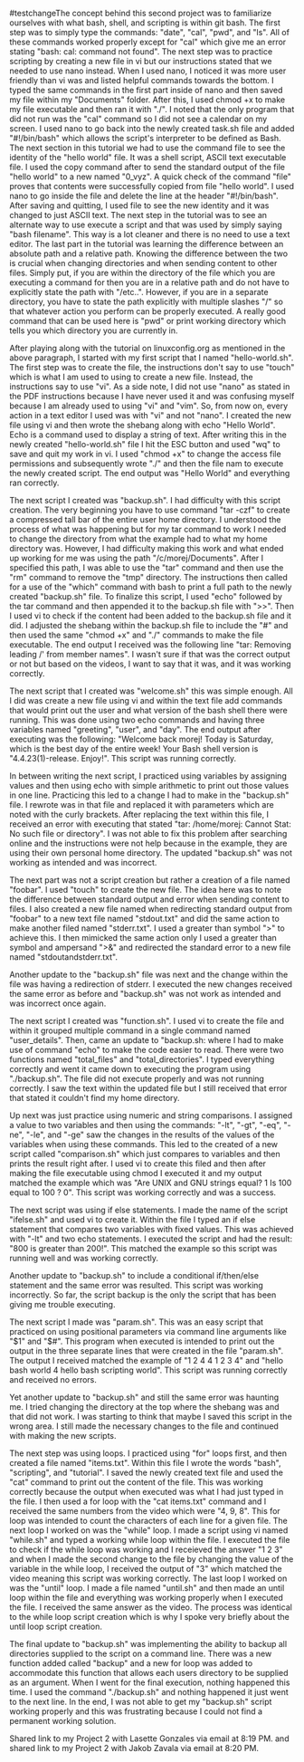 #testchangeThe concept behind this second project was to familiarize ourselves with what bash, shell, and scripting is within git bash. The first step was to simply type the commands: "date", "cal", "pwd", and "ls". All of these commands worked properly except for "cal" which give me an error stating "bash: cal: command not found". The next step was to practice scripting by creating a new file in vi but our instructions stated that we needed to use nano instead. When I used nano, I noticed it was more user friendly than vi was and listed helpful commands towards the bottom. I typed the same commands in the first part inside of nano and then saved my file within my "Documents" folder. After this, I used chmod +x to make my file executable and then ran it with "./". I noted that the only program that did not run was the "cal" command so I did not see a calendar on my screen. I used nano to go back into the newly created task.sh file and added "#!/bin/bash" which allows the script's interpreter to be defined as Bash. The next section in this tutorial we had to use the command file to see the identity of the "hello world" file. It was a shell script, ASCII text executable file. I used the copy command after to send the standard output of the file "hello world" to a new named "0_vyz". A quick check of the command "file" proves that contents were successfully copied from file "hello world". I used nano to go inside the file and delete the line at the header "#!/bin/bash". After saving and quitting, I used file to see the new identity and it was changed to just ASCII text. The next step in the tutorial was to see an alternate way to use execute a script and that was used by simply saying "bash filename". This way is a lot cleaner and there is no need to use a text editor. The last part in the tutorial was learning the difference between an absolute path and a relative path. Knowing the difference between the two is crucial when changing directories and when sending content to other files. Simply put, if you are within the directory of the file which you are executing a command for then you are in a relative path and do not have to explicitly state the path with "/etc..". However, if you are in a separate directory, you have to state the path explicitly with multiple slashes "/" so that whatever action you perform can be properly executed. A really good command that can be used here is "pwd" or print working directory which tells you which directory you are currently in.

After playing along with the tutorial on linuxconfig.org as mentioned in the above paragraph, I started with my first script that I named "hello-world.sh". The first step was to create the file, the instructions don't say to use "touch" which is what I am used to using to create a new file. Instead, the instructions say to use "vi". As a side note, I did not use "nano" as stated in the PDF instructions because I have never used it and was confusing myself because I am already used to using "vi" and "vim". So, from now on, every action in a text editor I used was with "vi" and not "nano". I created the new file using vi and then wrote the shebang along with echo "Hello World". Echo is a command used to display a string of text. After writing this in the newly created "hello-world.sh" file I hit the ESC button and used "wq" to save and quit my work in vi. I used "chmod +x" to change the access file permissions and subsequently wrote "./" and then the file nam to execute the newly created script. The end output was "Hello World" and everything ran correctly. 

The next script I created was "backup.sh". I had difficulty with this script creation. The very beginning you have to use command "tar -czf" to create a compressed tall bar of the entire user home directory. I understood the process of what was happening but for my tar command to work I needed to change the directory from what the example had to what my home directory was. However, I had difficulty making this work and what ended up working for me was using the path "/c/morej/Documents". After I specified this path, I was able to use the "tar" command and then use the "rm" command to remove the "tmp" directory. The instructions then called for a use of the "which" command with bash to print a full path to the newly created "backup.sh" file. To finalize this script, I used "echo" followed by the tar command and then appended it to the backup.sh file with ">>". Then I used vi to check if the content had been added to the backup.sh file and it did. I adjusted the shebang within the backup.sh file to include the "#" and then used the same "chmod +x" and "./" commands to make the file executable. The end output I received was the following line "tar: Removing leading /' from member names". I wasn't sure if that was the correct output or not but based on the videos, I want to say that it was, and it was working correctly. 

The next script that I created was "welcome.sh" this was simple enough. All I did was create a new file using vi and within the text file add commands that would print out the user and what version of the bash shell there were running. This was done using two echo commands and having three variables named "greeting", "user", and "day". The end output after executing was the following: "Welcome back morej! Today is Saturday, which is the best day of the entire week! Your Bash shell version is "4.4.23(1)-release. Enjoy!". This script was running correctly.

In between writing the next script, I practiced using variables by assigning values and then using echo with simple arithmetic to print out those values in one line. Practicing this led to a change I had to make in the "backup.sh" file. I rewrote was in that file and replaced it with parameters which are noted with the curly brackets. After replacing the text within this file, I received an error with executing that stated "tar: /home/morej: Cannot Stat: No such file or directory". I was not able to fix this problem after searching online and the instructions were not help because in the example, they are using their own personal home directory. The updated "backup.sh" was not working as intended and was incorrect. 

The next part was not a script creation but rather a creation of a file named "foobar". I used "touch" to create the new file. The idea here was to note the difference between standard output and error when sending content to files. I also created a new file named when redirecting standard output from "foobar" to a new text file named "stdout.txt" and did the same action to make another filed named "stderr.txt". I used a greater than symbol ">" to achieve this. I then mimicked the same action only I used a greater than symbol and ampersand ">&" and redirected the standard error to a new file named "stdoutandstderr.txt". 

Another update to the "backup.sh" file was next and the change within the file was having a redirection of stderr. I executed the new changes received the same error as before and "backup.sh" was not work as intended and was incorrect once again. 

The next script I created was "function.sh". I used vi to create the file and within it grouped multiple command in a single command named "user_details". Then, came an update to "backup.sh: where I had to make use of command "echo" to make the code easier to read. There were two functions named "total_files" and "total_directories". I typed everything correctly and went it came down to executing the program using "./backup.sh". The file did not execute properly and was not running correctly. I saw the text within the updated file but I still received that error that stated it couldn't find my home directory. 

Up next was just practice using numeric and string comparisons. I assigned a value to two variables and then using the commands: "-lt", "-gt", "-eq", "-ne", "-le", and "-ge" saw the changes in the results of the values of the variables when using these commands. This led to the created of a new script called "comparison.sh" which just compares to variables and then prints the result right after. I used vi to create this filed and then after making the file executable using chmod I executed it and my output matched the example which was "Are UNIX and GNU strings equal? 1 Is 100 equal to 100 ? 0". This script was working correctly and was a success. 

The next script was using if else statements. I made the name of the script "ifelse.sh" and used vi to create it. Within the file I typed an if else statement that compares two variables with fixed values. This was achieved with "-lt" and two echo statements. I executed the script and had the result: "800 is greater than 200!". This matched the example so this script was running well and was working correctly. 

Another update to "backup.sh" to include a conditional if/then/else statement and the same error was resulted. This script was working incorrectly. So far, the script backup is the only the script that has been giving me trouble executing. 

The next script I made was "param.sh". This was an easy script that practiced on using positional parameters via command line arguments like "$1" and "$#". This program when executed is intended to print out the output in the three separate lines that were created in the file "param.sh". The output I received matched the example of "1 2 4 4 1 2 3 4" and "hello bash world 4 hello bash scripting world". This script was running correctly and received no errors. 

Yet another update to "backup.sh" and still the same error was haunting me. I tried changing the directory at the top where the shebang was and that did not work. I was starting to think that maybe I saved this script in the wrong area. I still made the necessary changes to the file and continued with making the new scripts. 

The next step was using loops. I practiced using "for" loops first, and then created a file named "items.txt". Within this file I wrote the words "bash", "scripting", and "tutorial". I saved the newly created text file and used the "cat" command to print out the content of the file. This was working correctly because the output when executed was what I had just typed in the file. I then used a for loop with the "cat items.txt" command and I received the same numbers from the video which were "4, 9, 8". This for loop was intended to count the characters of each line for a given file. The next loop I worked on was the "while" loop. I made a script using vi named "while.sh" and typed a working while loop within the file. I executed the file to check if the while loop was working and I receieved the answer "1 2 3" and when I made the second change to the file by changing the value of the variable in the while loop, I received the output of "3" which matched the video meaning this script was working correctly. The last loop I worked on was the "until" loop. I made a file named "until.sh" and then made an until loop within the file and everything was working properly when I executed the file. I received the same answer as the video. The process was identical to the while loop script creation which is why I spoke very briefly about the until loop script creation.

The final update to "backup.sh" was implementing the ability to backup all directories supplied to the script on a command line. There was a new function added called "backup" and a new for loop was added to accommodate this function that allows each users directory to be supplied as an argument. When I went for the final execution, nothing happened this time. I used the command "./backup.sh" and nothing happened it just went to the next line. In the end, I was not able to get my "backup.sh" script working properly and this was frustrating because I could not find a permanent working solution.

Shared link to my Project 2 with Lasette Gonzales via email at 8:19 PM.
and shared link to my Project 2 with Jakob Zavala via email at 8:20 PM.
